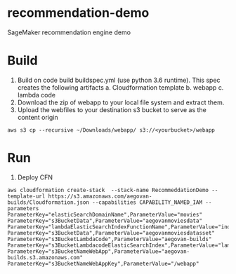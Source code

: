 # recommendation-demo
SageMaker recommendation engine demo

# Build
1. Build on code build buildspec.yml (use python 3.6 runtime). This spec creates the following artifacts
    a. Cloudformation template
    b. webapp
    c. lambda code
2. Download the zip of webapp  to your local file system and extract them.
3. Upload the webfiles to your destination s3 bucket to serve as the content origin
```shell
aws s3 cp --recursive ~/Downloads/webapp/ s3://<yourbucket>/webapp
```

# Run
1. Deploy CFN
```shell
aws cloudformation create-stack  --stack-name RecommeddationDemo --template-url https://s3.amazonaws.com/aegovan-builds/Cloudformation.json --capabilities CAPABILITY_NAMED_IAM --parameters ParameterKey="elasticSearchDomainName",ParameterValue="movies" ParameterKey="s3BucketData",ParameterValue="aegovanmoviesdata" ParameterKey="lambdaElasticSearchIndexFunctionName",ParameterValue="indexElasticSearch" ParameterKey="s3BucketData",ParameterValue="aegovanmoviesdatasset" ParameterKey="s3BucketLambdaCode",ParameterValue="aegovan-builds" ParameterKey="s3BucketLambdacodeElasticSearchIndex",ParameterValue="lambda_bundle.zip" ParameterKey="s3BucketNameWebApp",ParameterValue="aegovan-builds.s3.amazonaws.com" ParameterKey="s3BucketNameWebAppKey",ParameterValue="/webapp" 

```
